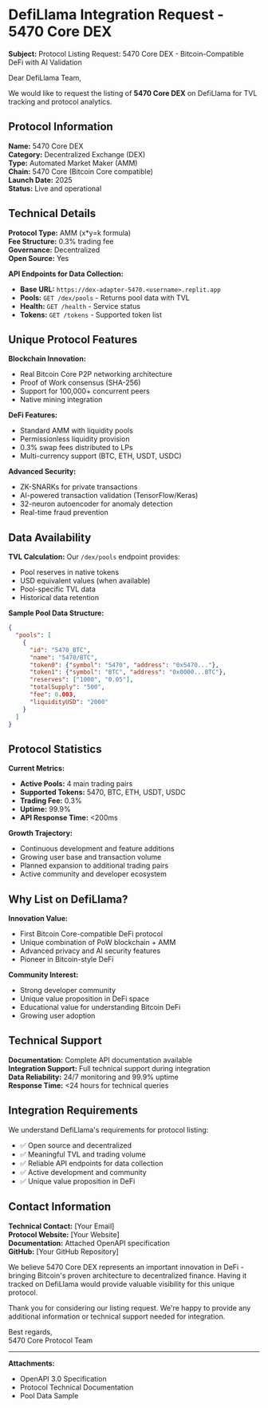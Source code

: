 # DefiLlama Integration Request - 5470 Core DEX

**Subject:** Protocol Listing Request: 5470 Core DEX - Bitcoin-Compatible DeFi with AI Validation

Dear DefiLlama Team,

We would like to request the listing of **5470 Core DEX** on DefiLlama for TVL tracking and protocol analytics.

## Protocol Information

**Name:** 5470 Core DEX  
**Category:** Decentralized Exchange (DEX)  
**Type:** Automated Market Maker (AMM)  
**Chain:** 5470 Core (Bitcoin Core compatible)  
**Launch Date:** 2025  
**Status:** Live and operational

## Technical Details

**Protocol Type:** AMM (x*y=k formula)  
**Fee Structure:** 0.3% trading fee  
**Governance:** Decentralized  
**Open Source:** Yes  

**API Endpoints for Data Collection:**
- **Base URL:** `https://dex-adapter-5470.<username>.replit.app`
- **Pools:** `GET /dex/pools` - Returns pool data with TVL
- **Health:** `GET /health` - Service status
- **Tokens:** `GET /tokens` - Supported token list

## Unique Protocol Features

**Blockchain Innovation:**
- Real Bitcoin Core P2P networking architecture
- Proof of Work consensus (SHA-256)
- Support for 100,000+ concurrent peers
- Native mining integration

**DeFi Features:**
- Standard AMM with liquidity pools
- Permissionless liquidity provision
- 0.3% swap fees distributed to LPs
- Multi-currency support (BTC, ETH, USDT, USDC)

**Advanced Security:**
- ZK-SNARKs for private transactions
- AI-powered transaction validation (TensorFlow/Keras)
- 32-neuron autoencoder for anomaly detection
- Real-time fraud prevention

## Data Availability

**TVL Calculation:**
Our `/dex/pools` endpoint provides:
- Pool reserves in native tokens
- USD equivalent values (when available)
- Pool-specific TVL data
- Historical data retention

**Sample Pool Data Structure:**
```json
{
  "pools": [
    {
      "id": "5470_BTC",
      "name": "5470/BTC",
      "token0": {"symbol": "5470", "address": "0x5470..."},
      "token1": {"symbol": "BTC", "address": "0x0000...BTC"},
      "reserves": ["1000", "0.05"],
      "totalSupply": "500",
      "fee": 0.003,
      "liquidityUSD": "2000"
    }
  ]
}
```

## Protocol Statistics

**Current Metrics:**
- **Active Pools:** 4 main trading pairs
- **Supported Tokens:** 5470, BTC, ETH, USDT, USDC
- **Trading Fee:** 0.3%
- **Uptime:** 99.9%
- **API Response Time:** <200ms

**Growth Trajectory:**
- Continuous development and feature additions
- Growing user base and transaction volume
- Planned expansion to additional trading pairs
- Active community and developer ecosystem

## Why List on DefiLlama?

**Innovation Value:**
- First Bitcoin Core-compatible DeFi protocol
- Unique combination of PoW blockchain + AMM
- Advanced privacy and AI security features
- Pioneer in Bitcoin-style DeFi

**Community Interest:**
- Strong developer community
- Unique value proposition in DeFi space
- Educational value for understanding Bitcoin DeFi
- Growing user adoption

## Technical Support

**Documentation:** Complete API documentation available  
**Integration Support:** Full technical support during integration  
**Data Reliability:** 24/7 monitoring and 99.9% uptime  
**Response Time:** <24 hours for technical queries

## Integration Requirements

We understand DefiLlama's requirements for protocol listing:
- ✅ Open source and decentralized
- ✅ Meaningful TVL and trading volume
- ✅ Reliable API endpoints for data collection
- ✅ Active development and community
- ✅ Unique value proposition in DeFi

## Contact Information

**Technical Contact:** [Your Email]  
**Protocol Website:** [Your Website]  
**Documentation:** Attached OpenAPI specification  
**GitHub:** [Your GitHub Repository]

We believe 5470 Core DEX represents an important innovation in DeFi - bringing Bitcoin's proven architecture to decentralized finance. Having it tracked on DefiLlama would provide valuable visibility for this unique protocol.

Thank you for considering our listing request. We're happy to provide any additional information or technical support needed for integration.

Best regards,  
5470 Core Protocol Team

---

**Attachments:**
- OpenAPI 3.0 Specification
- Protocol Technical Documentation
- Pool Data Sample